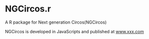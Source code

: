 # NGCircos.r
A R package for Next generation Circos(NGCircos)

NGCircos is developed in JavaScripts and published at www.xxx.com
